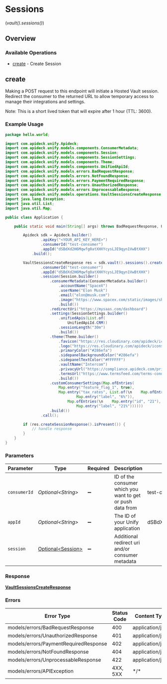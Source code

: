 # Sessions
(*vault().sessions()*)

## Overview

### Available Operations

* [create](#create) - Create Session

## create

Making a POST request to this endpoint will initiate a Hosted Vault session. Redirect the consumer to the returned
URL to allow temporary access to manage their integrations and settings.

Note: This is a short lived token that will expire after 1 hour (TTL: 3600).


### Example Usage

```java
package hello.world;

import com.apideck.unify.Apideck;
import com.apideck.unify.models.components.ConsumerMetadata;
import com.apideck.unify.models.components.Session;
import com.apideck.unify.models.components.SessionSettings;
import com.apideck.unify.models.components.Theme;
import com.apideck.unify.models.components.UnifiedApiId;
import com.apideck.unify.models.errors.BadRequestResponse;
import com.apideck.unify.models.errors.NotFoundResponse;
import com.apideck.unify.models.errors.PaymentRequiredResponse;
import com.apideck.unify.models.errors.UnauthorizedResponse;
import com.apideck.unify.models.errors.UnprocessableResponse;
import com.apideck.unify.models.operations.VaultSessionsCreateResponse;
import java.lang.Exception;
import java.util.List;
import java.util.Map;

public class Application {

    public static void main(String[] args) throws BadRequestResponse, UnauthorizedResponse, PaymentRequiredResponse, NotFoundResponse, UnprocessableResponse, Exception {

        Apideck sdk = Apideck.builder()
                .apiKey("<YOUR_API_KEY_HERE>")
                .consumerId("test-consumer")
                .appId("dSBdXd2H6Mqwfg0atXHXYcysLJE9qyn1VwBtXHX")
            .build();

        VaultSessionsCreateResponse res = sdk.vault().sessions().create()
                .consumerId("test-consumer")
                .appId("dSBdXd2H6Mqwfg0atXHXYcysLJE9qyn1VwBtXHX")
                .session(Session.builder()
                    .consumerMetadata(ConsumerMetadata.builder()
                        .accountName("SpaceX")
                        .userName("Elon Musk")
                        .email("elon@musk.com")
                        .image("https://www.spacex.com/static/images/share.jpg")
                        .build())
                    .redirectUri("https://mysaas.com/dashboard")
                    .settings(SessionSettings.builder()
                        .unifiedApis(List.of(
                            UnifiedApiId.CRM))
                        .sessionLength("30m")
                        .build())
                    .theme(Theme.builder()
                        .favicon("https://res.cloudinary.com/apideck/icons/intercom")
                        .logo("https://res.cloudinary.com/apideck/icons/intercom")
                        .primaryColor("#286efa")
                        .sidepanelBackgroundColor("#286efa")
                        .sidepanelTextColor("#FFFFFF")
                        .vaultName("Intercom")
                        .privacyUrl("https://compliance.apideck.com/privacy-policy")
                        .termsUrl("https://www.termsfeed.com/terms-conditions/957c85c1b089ae9e3219c83eff65377e")
                        .build())
                    .customConsumerSettings(Map.ofEntries(
                        Map.entry("feature_flag_1", true),
                        Map.entry("tax_rates", List.of(\n    Map.ofEntries(\n    Map.entry("id", "6"),
                                Map.entry("label", "6%")),
                            Map.ofEntries(\n    Map.entry("id", "21"),
                                Map.entry("label", "21%"))))))
                    .build())
                .call();

        if (res.createSessionResponse().isPresent()) {
            // handle response
        }
    }
}
```

### Parameters

| Parameter                                                  | Type                                                       | Required                                                   | Description                                                | Example                                                    |
| ---------------------------------------------------------- | ---------------------------------------------------------- | ---------------------------------------------------------- | ---------------------------------------------------------- | ---------------------------------------------------------- |
| `consumerId`                                               | *Optional\<String>*                                        | :heavy_minus_sign:                                         | ID of the consumer which you want to get or push data from | test-consumer                                              |
| `appId`                                                    | *Optional\<String>*                                        | :heavy_minus_sign:                                         | The ID of your Unify application                           | dSBdXd2H6Mqwfg0atXHXYcysLJE9qyn1VwBtXHX                    |
| `session`                                                  | [Optional\<Session>](../../models/components/Session.md)   | :heavy_minus_sign:                                         | Additional redirect uri and/or consumer metadata           |                                                            |

### Response

**[VaultSessionsCreateResponse](../../models/operations/VaultSessionsCreateResponse.md)**

### Errors

| Error Type                            | Status Code                           | Content Type                          |
| ------------------------------------- | ------------------------------------- | ------------------------------------- |
| models/errors/BadRequestResponse      | 400                                   | application/json                      |
| models/errors/UnauthorizedResponse    | 401                                   | application/json                      |
| models/errors/PaymentRequiredResponse | 402                                   | application/json                      |
| models/errors/NotFoundResponse        | 404                                   | application/json                      |
| models/errors/UnprocessableResponse   | 422                                   | application/json                      |
| models/errors/APIException            | 4XX, 5XX                              | \*/\*                                 |
